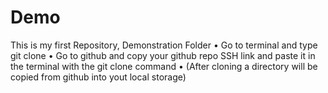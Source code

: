 # Demo
This is my first Repository, Demonstration Folder
    • Go to terminal and type git clone
    • Go to github and copy your github repo SSH link and paste it in the terminal with the git clone command
    • (After cloning a directory will be copied from github into yout local storage)
